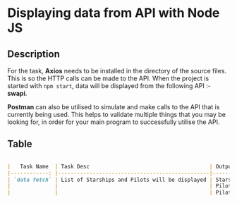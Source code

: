 # Displaying data from API with Node JS

## Description
For the task, **Axios** needs to be installed in the directory of the source files. This is so the HTTP calls can be made to the API. When the project is started with `npm start`, data will be displayed from the following API :- **swapi**.

**Postman** can also be utilised to simulate and make calls to the API that is currently being used. This helps to validate multiple things that you may be looking for, in order for your main program to successfully utilise the API.


## Table

```markdown

|   Task Name  | Task Desc                                      | Output     |   |   |
|------------: |------------------------------------------------|------------|---|---|
| `data fetch` | List of Starships and Pilots will be displayed | Starship 1 |   |   |
|              |                                                | Pilot 1    |   |   |
|              |                                                | Pilot 2    |   |   |
```

